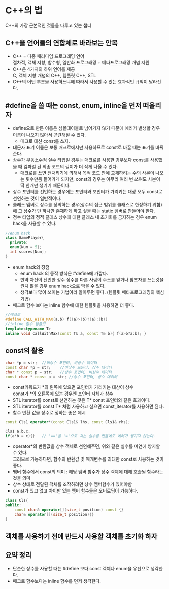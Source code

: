 # C++의 법
C++의 가장 근본적인 것들을 다루고 있는 챕터

## C++을 언어들의 연합체로 바라보는 안목
- C++ = 다중 패러다임 프로그래밍 언어  
절차적, 객체 지향, 함수형, 일반화 프로그래밍 + 메타프로그래밍 개념 지원
- C++은 4가지의 하위 언어를 제공  
C, 객체 지향 개념의 C++, 템플릿 C++, STL
- C++의 어떤 부분을 사용하느냐에 따라서 사용할 수 있는 효과적인 규칙이 달라진다.  

## #define을 쓸 때는 const, enum, inline을 먼저 떠올리자
- define으로 만든 이름은 심볼테이블로 넘어가지 않기 때문에 에러가 발생할 경우 이름이 나오지 않아서 곤란해질 수 있다.
    - 매크로 대신 const를 쓰자.
- 대문자 표기 이름은 보통 매크로에서만 사용하므로 const로 바꿀 때는 표기를 바꿔준다.
- 상수가 부동소수점 실수 타입일 경우는 매크로를 사용한 경우보다 const를 사용했을 때 컴파일 된 최종 코드의 길이가 더 작게 나올 수 있다.
    - 매크로를 쓰면 전처리기에 의해서 목적 코드 안에 교체하려는 수의 사본이 나오는 횟수만큼 들어가게 되지만, const의 경우는 아무리 여러 번 쓰여도 사본이 딱 한개만 생기기 때문이다.  
- 상수 포인터를 선언하는 경우에는 포인터와 포인터가 가리키는 대상 모두 const로 선언하는 것이 일반적이다.  
- 클래스 멤버로 상수를 정의하는 경우(상수의 접근 범위를 클래스로 한정하기 위함)에 그 상수가 단 하나만 존재하게 하고 싶을 때는 static 멤버로 만들어야 한다.  
- 정수 타입의 정적 클래스 상수에 대한 클래스 내 초기화를 금지하는 경우 enum hack을 사용할 수 있다.
```C++
//enum hack
class GamePlayer{
  private:
  enum{Num = 5};
  int scores[Num];
}
```
- enum hack의 장점
    - enum hack 의 동작 방식은 #define에 가깝다.
    - 만약 자신이 선언한 정수 상수를 다른 사람이 주소를 얻거나 참조자를 쓰는것을 원치 않을 경우 enum hack으로 막을 수 있다.  
    - 생각보다 많이 쓰이는 기법이라 알아두면 좋다. (템플릿 메타프로그래밍의 핵심 기법)
- 매크로 함수 보다는 inline 함수에 대한 템플릿을 사용하면 더 좋다.
```C++ 
//매크로
#define CALL_WITH_MAX(a,b) f((a)>(b)?(a):(b))
//inline 함수 템플릿
template<typename T>
inline void callWithMax(const T& a, const T& b){ f(a>b?a:b); }
```   

## const의 활용  
```C++
char *p = str;  //비상수 포인터, 비상수 데이터
const char *p = str;    //비상수 포인터, 상수 데이터
char * const p = str;   //상수 포인터, 비상수 데이터
const char * const p = str; //상수 포인터, 상수 데이터
```  
- const키워드가 *의 왼쪽에 있으면 포인터가 가리키는 대상이 상수   
const가 *의 오른쪽에 있는 경우엔 포인터 자체가 상수  
- STL iterator를 const로 선언하는 것은 T* const 포인터와 같은 효과이다.
- STL iterator를 const T* 처럼 사용하고 싶으면 const_iterator를 사용하면 된다. 
- 함수 반환 값을 상수로 정하는 좋은 예시  
```C++
const Cls1 operator*(const Cls1& lhs, const Cls1& rhs);

Cls1 a,b,c;
if(a*b = c){}   // '=='을 '='으로 치는 실수를 했음에도 에러가 생기지 않는다.
```
- operator*의 반환값을 상수 객체로 선언해주면, 위와 같은 실수를 미연에 방지할 수 있다.  
그러므로 가능하다면, 함수의 반환값 및 매개변수를 최대한 const로 사용하는 것이 좋다.  
- 멤버 함수에서 const의 의미 : 해당 멤버 함수가 상수 객체에 대해 호출될 함수라는 것을 의미
- 상수 상태로 전달된 객체를 조작하려면 상수 멤버함수가 있어야함  
- const가 있고 없고 차이만 있는 멤버 함수들은 오버로딩이 가능하다.  
```C++
class Cls{
public:
    const char& operator[](size_t position) const {}
    char& operator[](size_t position){}
}
```


## 객체를 사용하기 전에 반드시 사용할 객체를 초기화 하자  



## 요약 정리  
- 단순한 상수를 사용할 때는 #define 보다 const 객체나 enum을 우선으로 생각한다.
- 매크로 함수보다는 inline 함수를 먼저 생각한다.